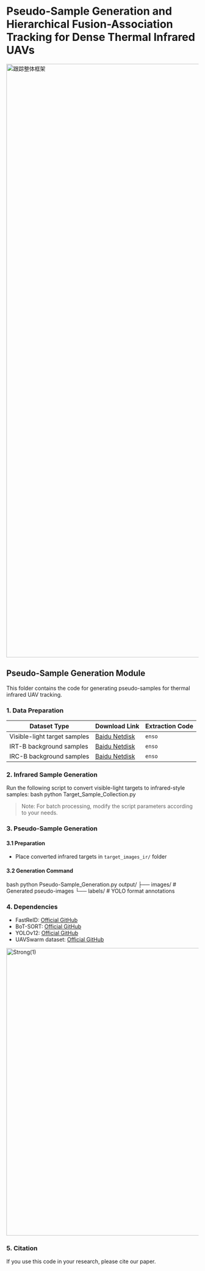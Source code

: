 # Pseudo-Sample Generation and Hierarchical Fusion-Association Tracking for Dense Thermal Infrared UAVs
<img width="8996" height="1554" alt="跟踪整体框架" src="https://github.com/user-attachments/assets/ee7a5ffd-ee14-4fcf-b944-5a0c44ebdb0a" />

## Pseudo-Sample Generation Module

This folder contains the code for generating pseudo-samples for thermal infrared UAV tracking.

### 1. Data Preparation
| Dataset Type | Download Link | Extraction Code |
|--------------|---------------|-----------------|
| Visible-light target samples | [Baidu Netdisk](https://pan.baidu.com/s/1hqhfbyttdnw7pXdCiIOIgg) | `enso` |
| IRT-B background samples | [Baidu Netdisk](https://pan.baidu.com/s/1ak4Cth-aBuAkDtK3X0oq8A) | `enso` |
| IRC-B background samples | [Baidu Netdisk](https://pan.baidu.com/s/1pKLkE1cHMM5-FJH6TxyyPA) | `enso` |

### 2. Infrared Sample Generation
Run the following script to convert visible-light targets to infrared-style samples: 
bash 
python Target_Sample_Collection.py
> Note: For batch processing, modify the script parameters according to your needs.

### 3. Pseudo-Sample Generation
#### 3.1 Preparation
- Place converted infrared targets in `target_images_ir/` folder
#### 3.2 Generation Command
bash
python Pseudo-Sample_Generation.py
output/
├── images/ # Generated pseudo-images
└── labels/ # YOLO format annotations

### 4. Dependencies
- FastReID: [Official GitHub](https://github.com/JDAI-CV/fast-reid)
- BoT-SORT: [Official GitHub](https://github.com/NirAharon/BOT-SORT)
- YOLOv12: [Official GitHub](https://github.com/sunsmarterjie/yolov12)
- UAVSwarm dataset: [Official GitHub](https://github.com/UAVSwarm/UAVSwarm-dataset)
<img width="2500" height="753" alt="Strong(1)" src="https://github.com/user-attachments/assets/1c080c23-8663-4a9a-9d72-9918fc84f667" />


### 5. Citation
If you use this code in your research, please cite our paper.
